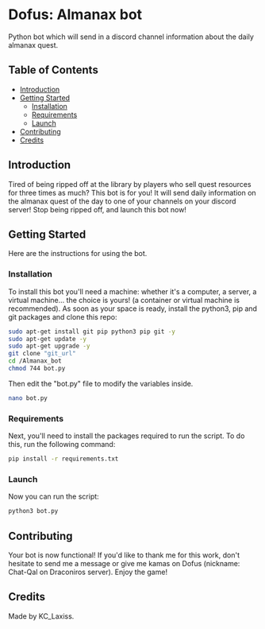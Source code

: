 # Dofus: Almanax bot

Python bot which will send in a discord channel information about the daily almanax quest.

## Table of Contents

- [Introduction](#introduction)
- [Getting Started](#getting-started)
  - [Installation](#installation)
  - [Requirements](#prerequisites)
  - [Launch](#launch)
- [Contributing](#contributing)
- [Credits](#credits)

## Introduction

Tired of being ripped off at the library by players who sell quest resources for three times as much? This bot is for you! It will send daily information on the almanax quest of the day to one of your channels on your discord server! 
Stop being ripped off, and launch this bot now!

## Getting Started

Here are the instructions for using the bot.

### Installation

To install this bot you'll need a machine: whether it's a computer, a server, a virtual machine... the choice is yours! (a container or virtual machine is recommended).
As soon as your space is ready, install the python3, pip and git packages and clone this repo:

```bash
sudo apt-get install git pip python3 pip git -y
sudo apt-get update -y
sudo apt-get upgrade -y
git clone "git_url"
cd /Almanax_bot
chmod 744 bot.py
```

Then edit the "bot.py" file to modify the variables inside.

```bash
nano bot.py
```
### Requirements

Next, you'll need to install the packages required to run the script. To do this, run the following command:

```bash
pip install -r requirements.txt
```

### Launch

Now you can run the script:

```bash
python3 bot.py
```

## Contributing

Your bot is now functional! If you'd like to thank me for this work, don't hesitate to send me a message or give me kamas on Dofus (nickname: Chat-Qal on Draconiros server).
Enjoy the game!

## Credits

Made by KC_Laxiss.
